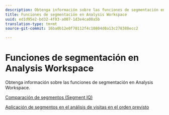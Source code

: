 ```yaml
---
description: Obtenga información sobre las funciones de segmentación en Analysis Workspace.
title: Funciones de segmentación en Analysis Workspace
uuid: ed1d95e2-bd32-4f03-a007-1d3e4ca08a5b
translation-type: tm+mt
source-git-commit: 16ba0b12e0f70112f4c10804d0a13c278388ecc2

---
```



# Funciones de segmentación en Analysis Workspace

Obtenga información sobre las funciones de segmentación en Analysis Workspace.

[Comparación de segmentos (Segment IQ)](https://marketing.adobe.com/resources/help/es_ES/analytics/analysis-workspace/segment-comparison.html)

[Aplicación de segmentos en el análisis de visitas en el orden previsto](https://marketing.adobe.com/resources/help/es_ES/analytics/analysis-workspace/compare-segments-fallout.html)
